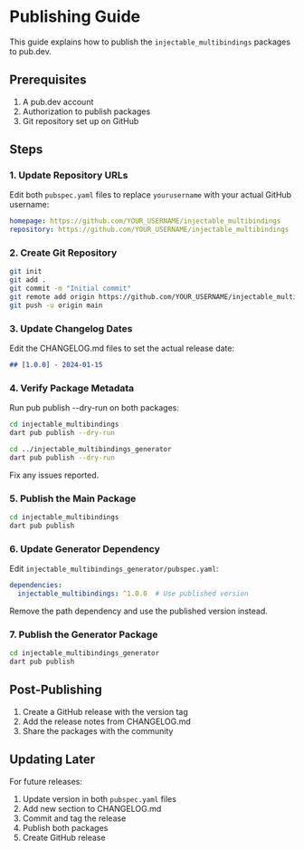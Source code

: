 # Publishing Guide

This guide explains how to publish the `injectable_multibindings` packages to pub.dev.

## Prerequisites

1. A pub.dev account
2. Authorization to publish packages
3. Git repository set up on GitHub

## Steps

### 1. Update Repository URLs

Edit both `pubspec.yaml` files to replace `yourusername` with your actual GitHub username:

```yaml
homepage: https://github.com/YOUR_USERNAME/injectable_multibindings
repository: https://github.com/YOUR_USERNAME/injectable_multibindings
```

### 2. Create Git Repository

```bash
git init
git add .
git commit -m "Initial commit"
git remote add origin https://github.com/YOUR_USERNAME/injectable_multibindings.git
git push -u origin main
```

### 3. Update Changelog Dates

Edit the CHANGELOG.md files to set the actual release date:

```markdown
## [1.0.0] - 2024-01-15
```

### 4. Verify Package Metadata

Run pub publish --dry-run on both packages:

```bash
cd injectable_multibindings
dart pub publish --dry-run

cd ../injectable_multibindings_generator
dart pub publish --dry-run
```

Fix any issues reported.

### 5. Publish the Main Package

```bash
cd injectable_multibindings
dart pub publish
```

### 6. Update Generator Dependency

Edit `injectable_multibindings_generator/pubspec.yaml`:

```yaml
dependencies:
  injectable_multibindings: ^1.0.0  # Use published version
```

Remove the path dependency and use the published version instead.

### 7. Publish the Generator Package

```bash
cd injectable_multibindings_generator
dart pub publish
```

## Post-Publishing

1. Create a GitHub release with the version tag
2. Add the release notes from CHANGELOG.md
3. Share the packages with the community

## Updating Later

For future releases:

1. Update version in both `pubspec.yaml` files
2. Add new section to CHANGELOG.md
3. Commit and tag the release
4. Publish both packages
5. Create GitHub release

